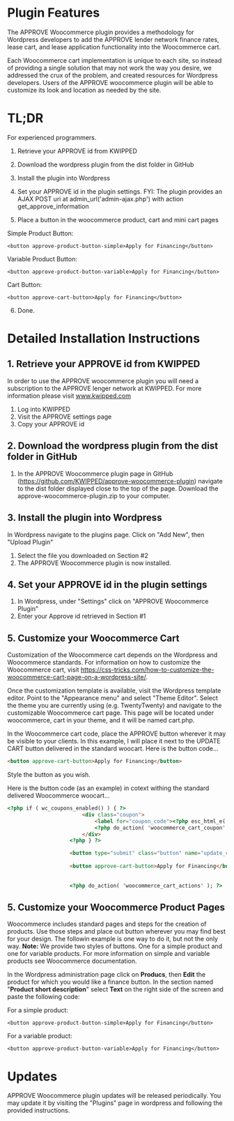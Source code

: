 # Plugin Features

The APPROVE Woocommerce plugin provides a methodology for Wordpress developers to add the APPROVE lender network finance rates, lease cart, and lease application functionality into the Woocommerce cart. 

Each Woocommerce cart implementation is unique to each site, so instead of providing a single solution that may not work the way you desire, we addressed the crux of the problem, and created resources for Wordpress developers. Users of the APPROVE woocommerce plugin will be able to customize its look and location as needed by the site.


# TL;DR
For experienced programmers.
1. Retrieve your APPROVE id from KWIPPED

2. Download the wordpress plugin from the dist folder in GitHub

3. Install the plugin into Wordpress

4. Set your APPROVE id in the plugin settings. FYI: The plugin provides an AJAX POST uri at admin_url('admin-ajax.php') with action get_approve_information

5. Place a button in the woocommerce product, cart and mini cart pages

  

Simple Product Button:
```
<button approve-product-button-simple>Apply for Financing</button>
```
Variable Product Button:
```
<button approve-product-button-variable>Apply for Financing</button>
```
Cart Button:
```
<button approve-cart-button>Apply for Financing</button>
```
6. Done.

# Detailed Installation Instructions

## 1. Retrieve your APPROVE id from KWIPPED
In order to use the APPROVE woocommerce plugin you will need a subscription to the APPROVE lenger network at KWIPPED. For more information please visit www.kwipped.com
1. Log into KWIPPED
2. Visit the APPROVE settings page
3. Copy your APPROVE id

## 2. Download the wordpress plugin from the dist folder in GitHub
1. In the APPROVE Woocommerce plugin page in GitHub (https://github.com/KWIPPED/approve-woocommerce-plugin) navigate to the dist folder displayed close to the top of the page. Download the approve-woocommerce-plugin.zip to your computer.

## 3. Install the plugin into Wordpress
In Wordpress navigate to the plugins page. Click on "Add New", then "Upload Plugin"
1. Select the file you downloaded on Section #2
2. The APPROVE Woocommerce plugin is now installed.

## 4. Set your APPROVE id in the plugin settings
1. In Wordpress, under "Settings" click on "APPROVE Woocommerce Plugin"
2. Enter your Approve id retrieved in Section #1

## 5. Customize your Woocommerce Cart
Customization of the Woocommerce cart depends on the Wordpress and Woocommerce standards. For information on how to customize the Woocommerce cart, visit https://css-tricks.com/how-to-customize-the-woocommerce-cart-page-on-a-wordpress-site/.

Once the customization template is available, visit the Wordpress template editor. Point to the "Appearance menu" and select "Theme Editor". Select the theme you are currently using (e.g. TwentyTwenty) and navigate to the customizable Woocommerce cart page. This page will be located under woocommerce, cart in your theme, and it will be named cart.php.

In the Woocommerce cart code, place the APPROVE button wherever it may be visible to your clients. In this example, I will place it next to the UPDATE CART button delivered in the standard woocart.
Here is the button code...
```html
<button approve-cart-button>Apply for Financing</button>
```
Style the button as you wish.

Here is the button code (as an example) in cotext withing the standard delivered Woocommerce woocart...

```html
<?php if ( wc_coupons_enabled() ) { ?>
						<div class="coupon">
							<label for="coupon_code"><?php esc_html_e( 'Coupon:', 'woocommerce' ); ?></label> <input type="text" name="coupon_code" class="input-text" id="coupon_code" value="" placeholder="<?php esc_attr_e( 'Coupon code', 'woocommerce' ); ?>" /> <button type="submit" class="button" name="apply_coupon" value="<?php esc_attr_e( 'Apply coupon', 'woocommerce' ); ?>"><?php esc_attr_e( 'Apply coupon', 'woocommerce' ); ?></button>
							<?php do_action( 'woocommerce_cart_coupon' ); ?>
						</div>
					<?php } ?>

					<button type="submit" class="button" name="update_cart" value="<?php esc_attr_e( 'Update cart', 'woocommerce' ); ?>"><?php esc_html_e( 'Update cart', 'woocommerce' ); ?></button>
					
					<button approve-cart-button>Apply for Financing</button>
	
	
					<?php do_action( 'woocommerce_cart_actions' ); ?>
```

## 5. Customize your Woocommerce Product Pages
Woocommerce includes standard pages and steps for the creation of products. Use those steps and place out button wherever you may find best for your design. The followin example is one way to do it, but not the only way. 
__Note:__ We provide two styles of buttons. One for a simple product and one for variable products. For more information on simple and variable products see Woocommerce documentation.

In the Wordpress administration page click on __Producs__, then __Edit__ the product for which you would like a finance button. In the section named "__Product short description__" select __Text__ on the right side of the screen and paste the following code:

For a simple product:

```
<button approve-product-button-simple>Apply for Financing</button>
```

For a variable product:

```
<button approve-product-button-variable>Apply for Financing</button>
```



# Updates

APPROVE Woocommerce plugin updates will be released periodically. You may update it by visiting the "Plugins" page in wordpress and following the provided instructions.
